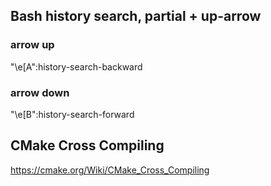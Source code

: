 ## Bash history search, partial + up-arrow
### arrow up
"\e[A":history-search-backward
### arrow down
"\e[B":history-search-forward

## CMake Cross Compiling
https://cmake.org/Wiki/CMake_Cross_Compiling


